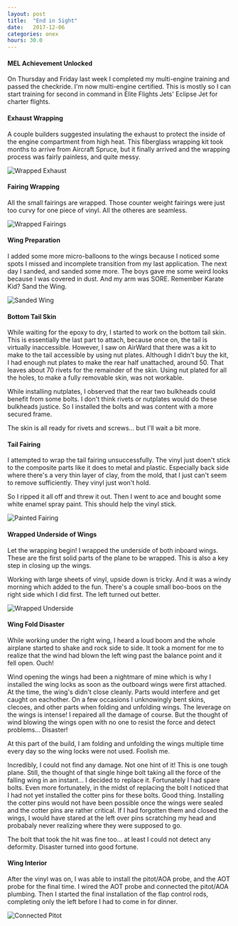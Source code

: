 ```yaml
---
layout: post
title:  "End in Sight"
date:   2017-12-06 
categories: onex
hours: 30.0
---
```


#### MEL Achievement Unlocked

On Thursday and Friday last week I completed my multi-engine training and passed the checkride.  I'm now multi-engine certified.  This is mostly so I can start training for second in command in Elite Flights Jets' Eclipse Jet for charter flights.

#### Exhaust Wrapping

A couple builders suggested insulating the exhaust to protect the inside of the engine compartment from high heat.  This fiberglass wrapping kit took months to arrive from Aircraft Spruce, but it finally arrived and the wrapping process was fairly painless, and quite messy. 

![Wrapped Exhaust](/onex/img/2017-12-06/1.jpg)

#### Fairing Wrapping

All the small fairings are wrapped.  Those counter weight fairings were just too curvy for one piece of vinyl.  All the otheres are seamless.  

![Wrapped Fairings](/onex/img/2017-12-06/2.jpg)

#### Wing Preparation

I added some more micro-balloons to the wings because I noticed some spots I missed and incomplete transition from my last application.  The next day I sanded, and sanded some more.  The boys gave me some weird looks because I was covered in dust.  And my arm was SORE. Remember Karate Kid? Sand the Wing.

![Sanded Wing](/onex/img/2017-12-06/3.jpg)

#### Bottom Tail Skin

While waiting for the epoxy to dry, I started to work on the bottom tail skin.  This is essentially the last part to attach, because once on, the tail is virtually inaccessible.  However, I saw on AirWard that there was a kit to make to the tail accessible by using nut plates.  Although I didn't buy the kit, I had enough nut plates to make the rear half unattached, around 50.  That leaves about 70 rivets for the remainder of the skin. Using nut plated for all the holes, to make a fully removable skin, was not workable.    

While installing nutplates, I observed that the rear two bulkheads could benefit from some bolts.  I don't think rivets or nutplates would do these bulkheads justice.  So I installed the bolts and was content with a more secured frame.

The skin is all ready for rivets and screws... but I'll wait a bit more.

#### Tail Fairing

I attempted to wrap the tail fairing unsuccessfully.  The vinyl just doen't stick to the composite parts like it does to metal and plastic.  Especially back side where there's a very thin layer of clay, from the mold, that I just can't seem to remove sufficiently.  They vinyl just won't hold.  

So I ripped it all off and threw it out.  Then I went to ace and bought some white enamel spray paint.  This should help the vinyl stick.    

![Painted Fairing](/onex/img/2017-12-06/6.jpg) 

#### Wrapped Underside of Wings

Let the wrapping begin!  I wrapped the underside of both inboard wings.  These are the first solid parts of the plane to be wrapped.  This is also a key step in closing up the wings.

Working with large sheets of vinyl, upside down is tricky.  And it was a windy morning which added to the fun.  There's a couple small boo-boos on the right side which I did first.  The left turned out better.  

![Wrapped Underside](/onex/img/2017-12-06/5.jpg)

#### Wing Fold Disaster

While working under the right wing, I heard a loud boom and the whole airplane started to shake and rock side to side.  It took a moment for me to realize that the wind had blown the left wing past the balance point and it fell open.  Ouch!

Wind opening the wings had been a nightmare of mine which is why I installed the wing locks as soon as the outboard wings were first attached.  At the time, the wing's didn't close cleanly. Parts would interfere and get caught on eachother.  On a few occasions I unknowingly bent skins, clecoes, and other parts when folding and unfolding wings.  The leverage on the wings is intense!  I repaired all the damage of course.  But the thought of wind blowing the wings open with no one to resist the force and detect problems... Disaster!

At this part of the build, I am folding and unfolding the wings multiple time every day so the wing locks were not used.  Foolish me. 

Incredibly, I could not find any damage.  Not one hint of it!  This is one tough plane.  Still, the thought of that single hinge bolt taking all the force of the falling wing in an instant... I decided to replace it.  Fortunately I had spare bolts.  Even more fortunately, in the midst of replacing the bolt I noticed that I had not yet installed the cotter pins for these bolts.  Good thing.  Installing the cotter pins would not have been possible once the wings were sealed and the cotter pins are rather critical.  If I had forgotten them and closed the wings, I would have stared at the left over pins scratching my head and probabaly never realizing where they were supposed to go.
  
The bolt that took the hit was fine too... at least I could not detect any deformity.  Disaster turned into good fortune.  

#### Wing Interior

After the vinyl was on, I was able to install the pitot/AOA probe, and the AOT probe for the final time.  I wired the AOT probe and connected the pitot/AOA plumbing.  Then I started the final installation of the flap control rods, completing only the left before I had to come in for dinner.

![Connected Pitot](/onex/img/2017-12-06/4.jpg)


